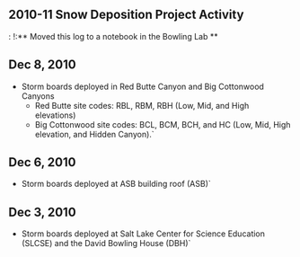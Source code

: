 ## 2010-11 Snow Deposition Project Activity

:   !:** Moved this log to a notebook in the Bowling Lab **

Dec 8, 2010
-----------

* Storm boards deployed in Red Butte Canyon and Big Cottonwood Canyons
  * Red Butte site codes: RBL, RBM, RBH (Low, Mid, and High elevations)
  * Big Cottonwood site codes: BCL, BCM, BCH, and HC (Low, Mid, High elevation, and Hidden Canyon).`

Dec 6, 2010
-----------

* Storm boards deployed at ASB building roof (ASB)`

Dec 3, 2010
-----------

* Storm boards deployed at Salt Lake Center for Science Education (SLCSE) and the David Bowling House (DBH)`
